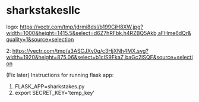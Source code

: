 # sharkstakesllc

logo: https://vectr.com/tmp/jdrmi8dsl/b199CiH8XW.jpg?width=1000&height=1415.5&select=d6Z7hRFbk,h4RZBQ5Akb,aFHme6dQr&quality=1&source=selection

2: https://vectr.com/tmp/a3ASCJXv0g/c3HjXNh4MX.svg?width=1920&height=875.06&select=b1cIS9FkaZ,baGc2ISQF&source=selection


(Fix later)
Instructions for running flask app:
1. FLASK_APP=sharkstakes.py
2. export SECRET_KEY='temp_key'
